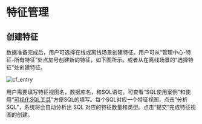 # 特征管理

## 创建特征

数据准备完成后，用户可选择在线或离线场景创建特征。用户可从“管理中心-特征-所有特征”处点加号创建新的特征，如下图所示。或者从在离线场景的“选择特征”处创建特征。

![cf_entry](../images/create_fe_entry.png)

用户需要填写特征视图名，数据库名，和SQL语句。可查看“SQL使用案例”和使用“[可视化SQL工具](#可视化sql工具)”方便SQL的填写。每个SQL对应一个特征视图，点击”分析SQL”，系统将会自动分析出 SQL 对应的特征数量和类型。点击“提交”完成特征视图的创建。
